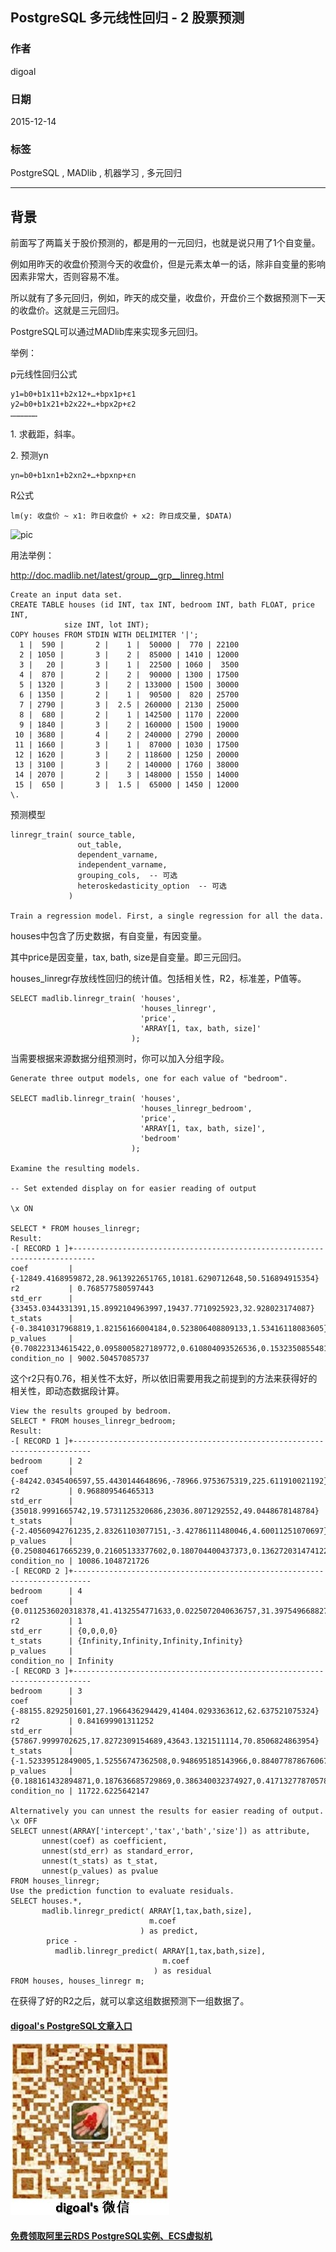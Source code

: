## PostgreSQL 多元线性回归 - 2 股票预测   
                                      
### 作者                                         
digoal                                 
                                  
### 日期                                                                                                     
2015-12-14                               
                                     
### 标签                                  
PostgreSQL , MADlib , 机器学习 , 多元回归            
                                                                                                        
----                                                                                                  
                                                                                                           
## 背景    
前面写了两篇关于股价预测的，都是用的一元回归，也就是说只用了1个自变量。  
  
例如用昨天的收盘价预测今天的收盘价，但是元素太单一的话，除非自变量的影响因素非常大，否则容易不准。  
  
所以就有了多元回归，例如，昨天的成交量，收盘价，开盘价三个数据预测下一天的收盘价。这就是三元回归。  
  
PostgreSQL可以通过MADlib库来实现多元回归。  
  
举例：  
  
p元线性回归公式  
  
```  
y1=b0+b1x11+b2x12+…+bpx1p+ε1  
y2=b0+b1x21+b2x22+…+bpx2p+ε2  
………………  
```  
  
1\. 求截距，斜率。  
  
2\. 预测yn  
  
```  
yn=b0+b1xn1+b2xn2+…+bpxnp+εn  
```  
  
R公式  
  
```  
lm(y: 收盘价 ~ x1: 昨日收盘价 + x2: 昨日成交量, $DATA)  
```  
  
![pic](20151214_01_pic_001.png)  
  
用法举例：  
  
http://doc.madlib.net/latest/group__grp__linreg.html  
  
```  
Create an input data set.  
CREATE TABLE houses (id INT, tax INT, bedroom INT, bath FLOAT, price INT,  
            size INT, lot INT);  
COPY houses FROM STDIN WITH DELIMITER '|';  
  1 |  590 |       2 |    1 |  50000 |  770 | 22100  
  2 | 1050 |       3 |    2 |  85000 | 1410 | 12000  
  3 |   20 |       3 |    1 |  22500 | 1060 |  3500  
  4 |  870 |       2 |    2 |  90000 | 1300 | 17500  
  5 | 1320 |       3 |    2 | 133000 | 1500 | 30000  
  6 | 1350 |       2 |    1 |  90500 |  820 | 25700  
  7 | 2790 |       3 |  2.5 | 260000 | 2130 | 25000  
  8 |  680 |       2 |    1 | 142500 | 1170 | 22000  
  9 | 1840 |       3 |    2 | 160000 | 1500 | 19000  
 10 | 3680 |       4 |    2 | 240000 | 2790 | 20000  
 11 | 1660 |       3 |    1 |  87000 | 1030 | 17500  
 12 | 1620 |       3 |    2 | 118600 | 1250 | 20000  
 13 | 3100 |       3 |    2 | 140000 | 1760 | 38000  
 14 | 2070 |       2 |    3 | 148000 | 1550 | 14000  
 15 |  650 |       3 |  1.5 |  65000 | 1450 | 12000  
\.  
```  
  
预测模型  
  
```  
linregr_train( source_table,  
               out_table,  
               dependent_varname,  
               independent_varname,  
               grouping_cols,  -- 可选  
               heteroskedasticity_option  -- 可选  
             )  
  
Train a regression model. First, a single regression for all the data.  
```  
  
houses中包含了历史数据，有自变量，有因变量。  
  
其中price是因变量，tax, bath, size是自变量。即三元回归。  
  
houses_linregr存放线性回归的统计值。包括相关性，R2，标准差，P值等。  
  
```  
SELECT madlib.linregr_train( 'houses',  
                             'houses_linregr',  
                             'price',  
                             'ARRAY[1, tax, bath, size]'  
                           );  
```  
  
当需要根据来源数据分组预测时，你可以加入分组字段。  
  
```  
Generate three output models, one for each value of "bedroom".  
  
SELECT madlib.linregr_train( 'houses',  
                             'houses_linregr_bedroom',  
                             'price',  
                             'ARRAY[1, tax, bath, size]',  
                             'bedroom'  
                           );  
  
Examine the resulting models.  
  
-- Set extended display on for easier reading of output  
  
\x ON  
  
SELECT * FROM houses_linregr;  
Result:  
-[ RECORD 1 ]+---------------------------------------------------------------------------  
coef         | {-12849.4168959872,28.9613922651765,10181.6290712648,50.516894915354}  
r2           | 0.768577580597443  
std_err      | {33453.0344331391,15.8992104963997,19437.7710925923,32.928023174087}  
t_stats      | {-0.38410317968819,1.82156166004184,0.523806408809133,1.53416118083605}  
p_values     | {0.708223134615422,0.0958005827189772,0.610804093526536,0.153235085548186}  
condition_no | 9002.50457085737  
```  
  
这个r2只有0.76，相关性不太好，所以依旧需要用我之前提到的方法来获得好的相关性，即动态数据段计算。  
  
```  
View the results grouped by bedroom.  
SELECT * FROM houses_linregr_bedroom;  
Result:  
-[ RECORD 1 ]+--------------------------------------------------------------------------  
bedroom      | 2  
coef         | {-84242.0345406597,55.4430144648696,-78966.9753675319,225.611910021192}  
r2           | 0.968809546465313  
std_err      | {35018.9991665742,19.5731125320686,23036.8071292552,49.0448678148784}  
t_stats      | {-2.40560942761235,2.83261103077151,-3.42786111480046,4.60011251070697}  
p_values     | {0.250804617665239,0.21605133377602,0.180704400437373,0.136272031474122}  
condition_no | 10086.1048721726  
-[ RECORD 2 ]+--------------------------------------------------------------------------  
bedroom      | 4  
coef         | {0.0112536020318378,41.4132554771633,0.0225072040636757,31.3975496688276}  
r2           | 1  
std_err      | {0,0,0,0}  
t_stats      | {Infinity,Infinity,Infinity,Infinity}  
p_values     |  
condition_no | Infinity  
-[ RECORD 3 ]+--------------------------------------------------------------------------  
bedroom      | 3  
coef         | {-88155.8292501601,27.1966436294429,41404.0293363612,62.637521075324}  
r2           | 0.841699901311252  
std_err      | {57867.9999702625,17.8272309154689,43643.1321511114,70.8506824863954}  
t_stats      | {-1.52339512849005,1.52556747362508,0.948695185143966,0.884077878676067}  
p_values     | {0.188161432894871,0.187636685729869,0.386340032374927,0.417132778705789}  
condition_no | 11722.6225642147  
  
Alternatively you can unnest the results for easier reading of output.  
\x OFF  
SELECT unnest(ARRAY['intercept','tax','bath','size']) as attribute,  
       unnest(coef) as coefficient,  
       unnest(std_err) as standard_error,  
       unnest(t_stats) as t_stat,  
       unnest(p_values) as pvalue  
FROM houses_linregr;  
Use the prediction function to evaluate residuals.  
SELECT houses.*,  
       madlib.linregr_predict( ARRAY[1,tax,bath,size],  
                               m.coef  
                             ) as predict,  
        price -  
          madlib.linregr_predict( ARRAY[1,tax,bath,size],  
                                  m.coef  
                                ) as residual  
FROM houses, houses_linregr m;  
```  
  
在获得了好的R2之后，就可以拿这组数据预测下一组数据了。  
  
  
  
  
  
  
  
  
  
  
  
  
  
  
  
  
#### [digoal's PostgreSQL文章入口](https://github.com/digoal/blog/blob/master/README.md "22709685feb7cab07d30f30387f0a9ae")
  
  
![digoal's weixin](../pic/digoal_weixin.jpg "f7ad92eeba24523fd47a6e1a0e691b59")
  
  
  
  
  
  
  
  
#### [免费领取阿里云RDS PostgreSQL实例、ECS虚拟机](https://www.aliyun.com/database/postgresqlactivity "57258f76c37864c6e6d23383d05714ea")
  
